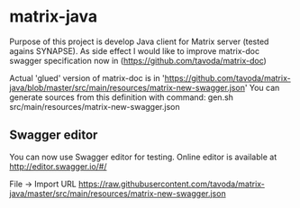 # matrix-java
Purpose of this project is develop Java client for Matrix server (tested agains SYNAPSE). As side effect I would like to improve
matrix-doc swagger specification now in (https://github.com/tavoda/matrix-doc)

Actual 'glued' version of matrix-doc is in 'https://github.com/tavoda/matrix-java/blob/master/src/main/resources/matrix-new-swagger.json'
You can generate sources from this definition with command:
  gen.sh src/main/resources/matrix-new-swagger.json

## Swagger editor
You can now use Swagger editor for testing. Online editor is available at http://editor.swagger.io/#/

File -> Import URL
https://raw.githubusercontent.com/tavoda/matrix-java/master/src/main/resources/matrix-new-swagger.json
